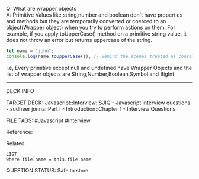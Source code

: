 Q: What are wrapper objects  
A: Primitive Values like string,number and boolean don't have properties and methods but they are temporarily converted or coerced to an object(Wrapper object) when you try to perform actions on them. For example, if you apply toUpperCase() method on a primitive string value, it does not throw an error but returns uppercase of the string.
```javascript
let name = "john";
console.log(name.toUpperCase()); // Behind the scenes treated as console.log(new String(name).toUpperCase());
```
i.e, Every primitive except null and undefined have Wrapper Objects and the list of wrapper objects are String,Number,Boolean,Symbol and BigInt.
<!--ID: 1693596687686-->

---

DECK INFO

TARGET DECK: Javascript::Interview::SJIQ - Javascript interview questions - sudheer jonna::Part I - Introduction::Chapter 1 - Interview Questions

FILE TAGS: #Javascript #Interview

Reference:

Related:

```dataview
LIST
where file.name = this.file.name
```

QUESTION STATUS: Safe to store